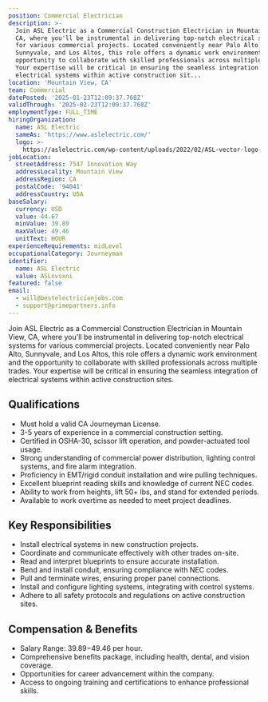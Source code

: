 ```yaml
---
position: Commercial Electrician
description: >-
  Join ASL Electric as a Commercial Construction Electrician in Mountain View,
  CA, where you'll be instrumental in delivering top-notch electrical systems
  for various commercial projects. Located conveniently near Palo Alto,
  Sunnyvale, and Los Altos, this role offers a dynamic work environment and the
  opportunity to collaborate with skilled professionals across multiple trades.
  Your expertise will be critical in ensuring the seamless integration of
  electrical systems within active construction sit...
location: 'Mountain View, CA'
team: Commercial
datePosted: '2025-01-23T12:09:37.768Z'
validThrough: '2025-02-23T12:09:37.768Z'
employmentType: FULL_TIME
hiringOrganization:
  name: ASL Electric
  sameAs: 'https://www.aslelectric.com/'
  logo: >-
    https://aslelectric.com/wp-content/uploads/2022/02/ASL-vector-logo-1.png.webp
jobLocation:
  streetAddress: 7547 Innovation Way
  addressLocality: Mountain View
  addressRegion: CA
  postalCode: '94041'
  addressCountry: USA
baseSalary:
  currency: USD
  value: 44.67
  minValue: 39.89
  maxValue: 49.46
  unitText: HOUR
experienceRequirements: midLevel
occupationalCategory: Journeyman
identifier:
  name: ASL Electric
  value: ASLnvsxni
featured: false
email:
  - will@bestelectricianjobs.com
  - support@primepartners.info
---
```




Join ASL Electric as a Commercial Construction Electrician in Mountain View, CA, where you'll be instrumental in delivering top-notch electrical systems for various commercial projects. Located conveniently near Palo Alto, Sunnyvale, and Los Altos, this role offers a dynamic work environment and the opportunity to collaborate with skilled professionals across multiple trades. Your expertise will be critical in ensuring the seamless integration of electrical systems within active construction sites.

## Qualifications

- Must hold a valid CA Journeyman License.
- 3-5 years of experience in a commercial construction setting.
- Certified in OSHA-30, scissor lift operation, and powder-actuated tool usage.
- Strong understanding of commercial power distribution, lighting control systems, and fire alarm integration.
- Proficiency in EMT/rigid conduit installation and wire pulling techniques.
- Excellent blueprint reading skills and knowledge of current NEC codes.
- Ability to work from heights, lift 50+ lbs, and stand for extended periods.
- Available to work overtime as needed to meet project deadlines.

## Key Responsibilities

- Install electrical systems in new construction projects.
- Coordinate and communicate effectively with other trades on-site.
- Read and interpret blueprints to ensure accurate installation.
- Bend and install conduit, ensuring compliance with NEC codes.
- Pull and terminate wires, ensuring proper panel connections.
- Install and configure lighting systems, integrating with control systems.
- Adhere to all safety protocols and regulations on active construction sites.

## Compensation & Benefits

- Salary Range: $39.89-$49.46 per hour.
- Comprehensive benefits package, including health, dental, and vision coverage.
- Opportunities for career advancement within the company.
- Access to ongoing training and certifications to enhance professional skills.
